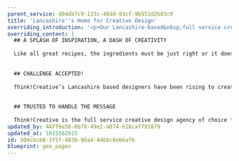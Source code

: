 ```yaml
---
parent_service: d04db7c9-133c-46dd-93cf-9b551d2b83c9
title: 'Lancashire''s Home for Creative Design'
overriding_introduction: '<p>Our Lancashire-based&nbsp;full service creative design studio has been producing design work of the highest quality for over a decade. Working with companies large and small has given our designers the know-how required to make your creative design project stand out and still be true to the brand.</p>'
overriding_content: |
  ## A SPLASH OF INSPIRATION, A DASH OF CREATIVITY
  
  Like all great recipes, the ingredients must be just right or it doesn’t work. The same can be said about your creative design project. With the right mix of your brand guidelines, messaging, tone of voice, and our Lancashire based designers’ creativity, your message can really stand out in any situation.
  
  
  ## CHALLENGE ACCEPTED!
  
  Think!Creative’s Lancashire based designers have been rising to creative design challenges for over a decade. We love taking a brief and showing what’s possible. And we love exceeding expectations, whether on deadlines, budget or creatively. It’s the reason why companies like Utiligroup, BP and BAE Systems come back time and again. [See why here.](/work)
  
  
  ## TRUSTED TO HANDLE THE MESSAGE
  
  Think!Creative is the full service creative design agency of choice for companies like BP, BAE Systems and Utiligroup. Why? Because we give every brief the same dose of passion, invention and creative power, to create results that are engagingly different every time. [Talk to us now about your Lancashire Design project.](/contact)
updated_by: 44ff6e56-6b78-49e2-a074-616caf791879
updated_at: 1615562015
id: 504cbcb8-3f5f-4038-96a4-4d6bc8eb6af6
blueprint: geo_pages
---
```

